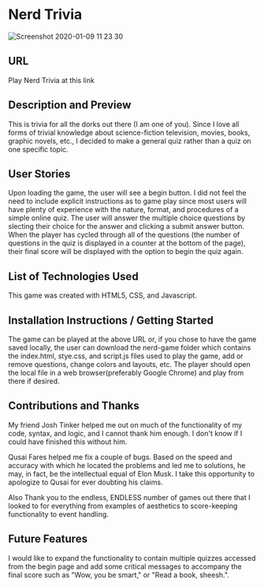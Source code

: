 # Nerd Trivia

![Screenshot 2020-01-09 11 23 30](https://user-images.githubusercontent.com/56045956/72089952-ad493b00-32d2-11ea-8f4c-de5e5b01586d.png)

## URL

Play Nerd Trivia at this link

## Description and Preview

This is trivia for all the dorks out there (I am one of you). Since I love all forms of trivial knowledge about science-fiction television, movies, books, graphic novels, etc., I decided to make a general quiz rather than a quiz on one specific topic.

## User Stories

Upon loading the game, the user will see a begin button. I did not feel the need to include explicit instructions as to game play since most users will have plenty of experience with the nature, format, and procedures of a simple online quiz. The user will answer the multiple choice questions by slecting their choice for the answer and clicking a submit answer button. When the player has cycled through all of the questions (the number of questions in the quiz is displayed in a counter at the bottom of the page), their final score will be displayed with the option to begin the quiz again.

## List of Technologies Used

This game was created with HTML5, CSS, and Javascript.

## Installation Instructions / Getting Started

The game can be played at the above URL or, if you chose to have the game saved locally, the user can download the nerd-game folder which contains the index.html, stye.css, and script.js files used to play the game, add or remove questions, change colors and layouts, etc. The player should open the local file in a web browser(preferably Google Chrome) and play from there if desired.

## Contributions and Thanks

My friend Josh Tinker helped me out on much of the functionality of my code, syntax, and logic, and I cannot thank him enough. I don't know if I could have finished this without him.

Qusai Fares helped me fix a couple of bugs. Based on the speed and accuracy with which he located the problems and led me to solutions, he may, in fact, be the intellectual equal of Elon Musk. I take this opportunity to apologize to Qusai for ever doubting his claims.

Also Thank you to the endless, ENDLESS number of games out there that I looked to for everything from examples of aesthetics to score-keeping functionality to event handling.

## Future Features

I would like to expand the functionality to contain multiple quizzes accessed from the begin page and add some critical messages to accompany the final score such as "Wow, you be smart," or "Read a book, sheesh.".
